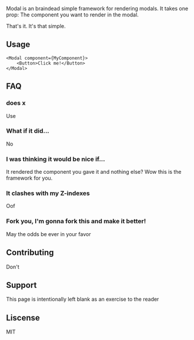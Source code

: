 
Modal is an braindead simple framework for rendering modals. It takes one prop: The component you want to render in the modal.

That's it. It's that simple.

## Usage

```
<Modal component={MyComponent}>
    <Button>Click me!</Button>
</Modal>
```


## FAQ


### <Other Modal framework> does x

Use <Other Modal framework>

### What if it did...

No

### I was thinking it would be nice if...

It rendered the component you gave it and nothing else? Wow this is the framework for you.

### It clashes with my Z-indexes

Oof

### Fork you, I'm gonna fork this and make it better!

May the odds be ever in your favor

## Contributing

Don't

## Support

This page is intentionally left blank as an exercise to the reader

## Liscense

MIT

